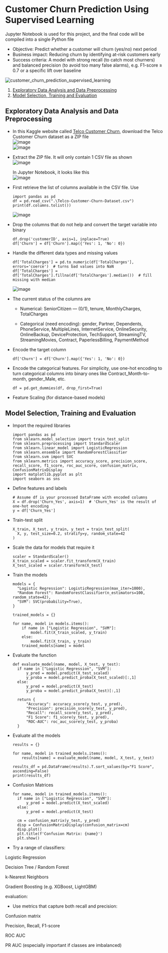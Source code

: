 # Customer Churn Prediction Using Supervised Learning
Jupyter Notebook is used for this project, and the final code will be compiled into a single Python file
- Objective: Predict whether a customer will churn (yes/no) next period
- Business impact: Reducing churn by identifying at-risk customers early
- Success criteria: A model with strong recall (to catch most churners) and balanced precision (to avoid too many false alarms), e.g. F1-score ≥ 0.7 or a specific lift over baseline

![customer_churn_prediction_supervised_learning](https://github.com/user-attachments/assets/7921b612-67b4-46a8-bc87-99ce90b4024f)

1. [Exploratory Data Analysis and Data Preprocessing](#exploratory-data-analysis-and-data-preprocessing)
2. [Model Selection, Training and Evaluation](#model-selection-training-and-evaluation)



## Exploratory Data Analysis and Data Preprocessing

- In this Kaggle website called [Telco Customer Churn](https://www.kaggle.com/datasets/blastchar/telco-customer-churn/data), download the Telco Customer Churn dataset as a ZIP file <br />
  ![image](https://github.com/user-attachments/assets/3ccb8762-89a8-41dc-bed3-2a56b534aadc) <br />
  ![image](https://github.com/user-attachments/assets/b4d1d85d-5040-4ffb-acd2-f05a9c65d53b) <br />

- Extract the ZIP file. It will only contain 1 CSV file as shown <br />
  ![image](https://github.com/user-attachments/assets/2813a7fd-9e27-4b0d-a23a-3698a8331e2a) <br />

  In Jupyter Notebook, it looks like this <br />
  ![image](https://github.com/user-attachments/assets/68a1b407-5baf-425b-a348-8e5e1048e173) <br />

- First retrieve the list of columns available in the CSV file. Use
  ```
  import pandas as pd
  df = pd.read_csv(".\Telco-Customer-Churn-Dataset.csv")
  print(df.columns.tolist())
  ```
  ![image](https://github.com/user-attachments/assets/97a427f6-68bd-4da3-86cc-68ce8db95366) <br />

- Drop the columns that do not help and convert the target variable into binary
  ```
  df.drop('customerID', axis=1, inplace=True)
  df['Churn'] = df['Churn'].map({'Yes': 1, 'No': 0})
  ```

- Handle the different data types and missing values
  ```
  df['TotalCharges'] = pd.to_numeric(df['TotalCharges'], errors='coerce')  # turns bad values into NaN
  df['TotalCharges'] = df['TotalCharges'].fillna(df['TotalCharges'].median())  # fill missing with median
  ```
  ![image](https://github.com/user-attachments/assets/6226c75d-9a82-445a-a28e-613f6970f051) <br />


- The current status of the columns are
  - Numerical: SeniorCitizen — (0/1), tenure, MonthlyCharges, TotalCharges

  - Categorical (need encoding): gender, Partner, Dependents, PhoneService, MultipleLines, InternetService, OnlineSecurity, OnlineBackup, DeviceProtection, TechSupport, StreamingTV, StreamingMovies, Contract, PaperlessBilling, PaymentMethod
 
- Encode the target column
  ```
  df['Churn'] = df['Churn'].map({'Yes': 1, 'No': 0})
  ```
 
- Encode the categorical features. For simplicity, use one-hot encoding to turn categorical columns into binary ones like Contract_Month-to-month, gender_Male, etc.
  ```
  df = pd.get_dummies(df, drop_first=True)
  ```

- Feature Scaling (for distance-based models)





## Model Selection, Training and Evaluation
- Import the required libraries
  ```
  import pandas as pd
  from sklearn.model_selection import train_test_split
  from sklearn.preprocessing import StandardScaler
  from sklearn.linear_model import LogisticRegression
  from sklearn.ensemble import RandomForestClassifier
  from sklearn.svm import SVC
  from sklearn.metrics import accuracy_score, precision_score, recall_score, f1_score, roc_auc_score, confusion_matrix, ConfusionMatrixDisplay
  import matplotlib.pyplot as plt
  import seaborn as sns
  ```

- Define features and labels
  ```
  # Assume df is your processed DataFrame with encoded columns
  X = df.drop('Churn_Yes', axis=1)  # 'Churn_Yes' is the result of one-hot encoding
  y = df['Churn_Yes']
  ```

- Train-test split
  ```
  X_train, X_test, y_train, y_test = train_test_split(
    X, y, test_size=0.2, stratify=y, random_state=42
  )
  ```

- Scale the data for models that require it
  ```
  scaler = StandardScaler()
  X_train_scaled = scaler.fit_transform(X_train)
  X_test_scaled = scaler.transform(X_test)
  ```

- Train the models
  ```
  models = {
    "Logistic Regression": LogisticRegression(max_iter=1000),
    "Random Forest": RandomForestClassifier(n_estimators=100, random_state=42),
    "SVM": SVC(probability=True),
  }
  
  trained_models = {}
  
  for name, model in models.items():
      if name in ["Logistic Regression", "SVM"]:
          model.fit(X_train_scaled, y_train)
      else:
          model.fit(X_train, y_train)
      trained_models[name] = model
  ```

- Evaluate the function
  ```
  def evaluate_model(name, model, X_test, y_test):
    if name in ["Logistic Regression", "SVM"]:
        y_pred = model.predict(X_test_scaled)
        y_proba = model.predict_proba(X_test_scaled)[:,1]
    else:
        y_pred = model.predict(X_test)
        y_proba = model.predict_proba(X_test)[:,1]
        
    return {
        "Accuracy": accuracy_score(y_test, y_pred),
        "Precision": precision_score(y_test, y_pred),
        "Recall": recall_score(y_test, y_pred),
        "F1 Score": f1_score(y_test, y_pred),
        "ROC-AUC": roc_auc_score(y_test, y_proba)
    }
  ```

- Evaluate all the models
  ```
  results = {}
  
  for name, model in trained_models.items():
      results[name] = evaluate_model(name, model, X_test, y_test)
  
  results_df = pd.DataFrame(results).T.sort_values(by="F1 Score", ascending=False)
  print(results_df)
  ```

- Confusion Matrices
  ```
  for name, model in trained_models.items():
    if name in ["Logistic Regression", "SVM"]:
        y_pred = model.predict(X_test_scaled)
    else:
        y_pred = model.predict(X_test)

    cm = confusion_matrix(y_test, y_pred)
    disp = ConfusionMatrixDisplay(confusion_matrix=cm)
    disp.plot()
    plt.title(f'Confusion Matrix: {name}')
    plt.show()
  ```













- Try a range of classifiers:

Logistic Regression

Decision Tree / Random Forest

k-Nearest Neighbors

Gradient Boosting (e.g. XGBoost, LightGBM)

evaluation:
- Use metrics that capture both recall and precision:

Confusion matrix

Precision, Recall, F1-score

ROC AUC

PR AUC (especially important if classes are imbalanced)
